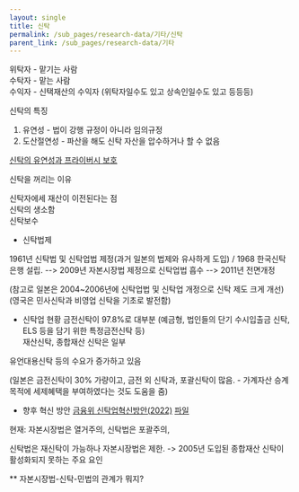 ```yaml
---
layout: single
title: 신탁
permalink: /sub_pages/research-data/기타/신탁
parent_link: /sub_pages/research-data/기타
---
```


위탁자 - 맡기는 사람 <br/>
수탁자 - 맡는 사람 <br/>
수익자 - 신택재산의 수익자 (위탁자일수도 있고 상속인일수도 있고 등등등)

신탁의 특징
1. 유연성 - 법이 강행 규정이 아니라 임의규정
2. 도산절연성 - 파산을 해도 신탁 자산을 압수하거나 할 수 없음

[신탁의 유연성과 프라이버시 보호](https://www.ebc.com/kr/forex/8395.html)

신탁을 꺼리는 이유

신탁자에세 재산이 이전된다는 점<br/>
신탁의 생소함 <br/>
신탁보수

- 신탁법제

1961년 신탁법 및 신탁업법 제정(과거 일본의 법제와 유사하게 도입) / 1968 한국신탁은행 설립. --> 2009년 자본시장법 제정으로 신탁업법 흡수 --> 2011년 전면개정

(참고로 일본은 2004~2006년에 신탁업법 및 신탁업 개정으로 신탁 제도 크게 개선) (영국은 민사신탁과 비영업 신탁을 기초로 발전함)

- 신탁업 현황
금전신탁이 97.8%로 대부분 (예금형, 법인들의 단기 수시입출금 신탁, ELS 등을 담기 위한 특정금전신탁 등)  
재산신탁, 종합재산 신탁은 일부

유언대용신탁 등의 수요가 증가하고 있음

(일본은 금전신탁이 30% 가량이고, 금전 외 신탁과, 포괄신탁이 많음. - 가계자산 승계목적에 세제혜택을 부여하였다는 것도 도움을 줌)


- 향후 혁신 방안
[금융위 신탁업혁신방안(2022)](https://www.fsc.go.kr/no010101/78704) [파일](https://www.fsc.go.kr/comm/getFile?srvcId=BBSTY1&upperNo=78704&fileTy=ATTACH&fileNo=11) 

현재: 자본시장법은 열거주의, 신탁법은 포괄주의,

신탁법은 재신탁이 가능하나 자본시장법은 제한. -> 2005년 도입된 종합재산 신탁이 활성화되지 못하는 주요 요인



** 자본시장법-신탁-민법의 관계가 뭐지?